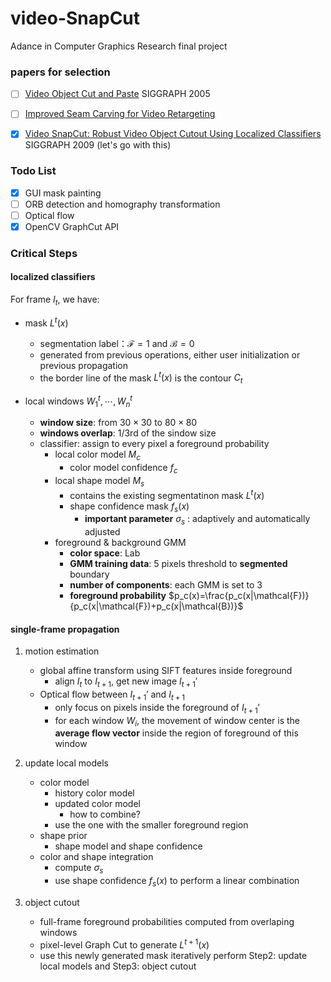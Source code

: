 # video-SnapCut
Adance in Computer Graphics Research final project

### papers for selection

- [ ] [Video Object Cut and Paste](https://www.cs.cmu.edu/~efros/courses/AP06/Papers/li-siggraph-05.pdf) SIGGRAPH 2005

- [ ] [Improved Seam Carving for Video Retargeting](http://www.eng.tau.ac.il/~avidan/papers/vidret.pdf)

- [x] [Video SnapCut: Robust Video Object Cutout Using Localized Classifiers](http://juew.org/publication/VideoSnapCut_lr.pdf) SIGGRAPH 2009 (let's go with this)

### Todo List

- [x] GUI mask painting
- [ ] ORB detection and homography transformation
- [ ] Optical flow
- [x] OpenCV GraphCut API

### Critical Steps

#### localized classifiers

For frame $I_t$, we have:

* mask $L^t(x)$
  * segmentation label：$\mathcal{F}=1$ and $\mathcal{B} = 0$
  * generated from previous operations, either user initialization or previous propagation
  * the border line of the mask $L^t(x)$ is the contour $C_t$

* local windows $W_1^t, \cdots, W_n^t$
  * **window size**: from $30\times30$ to $80\times80$
  * **windows overlap**: 1/3rd of the sindow size
  * classifier: assign to every pixel a foreground probability
    * local color model $M_c$
      * color model confidence $f_c$
    * local shape model $M_s$
      * contains the existing segmentatinon mask $L^t(x)$
      * shape confidence mask $f_s(x)$
        * **important parameter** $\sigma_s$ : adaptively and automatically adjusted
    * foreground & background GMM
      * **color space**: Lab
      * **GMM training data**: 5 pixels threshold to **segmented** boundary
      * **number of components**: each GMM is set to 3
      * **foreground probability** $p_c(x)=\frac{p_c(x|\mathcal{F})}{p_c(x|\mathcal{F})+p_c(x|\mathcal{B})}$

#### single-frame propagation

1. motion estimation
   * global affine transform using SIFT features inside foreground
     * align $I_t$ to $I_{t+1}$, get new image $I_{t+1}'$
   * Optical flow between $I_{t+1}'$ and $I_{t+1}$
     * only focus on pixels inside the foreground of $I_{t+1}'$
     * for each window $W_i$, the movement of window center is the **average flow vector** inside the region of foreground of this window

2. update local models

   * color model
     * history color model
     * updated color model
       * how to combine?
     * use the one with the smaller foreground region
   * shape prior
     * shape model and shape confidence
   * color and shape integration
     * compute $\sigma_s$
     * use shape confidence $f_s(x)$ to perform a linear combination

3. object cutout

   * full-frame foreground probabilities computed from overlaping windows
   * pixel-level Graph Cut to generate $L^{t+1}(x)$
   * use this newly generated mask iteratively perform Step2: update local models and Step3: object cutout
